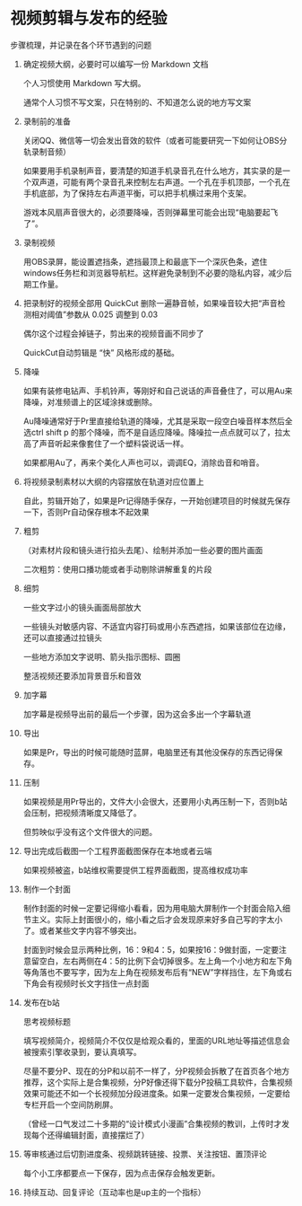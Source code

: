 # 视频剪辑与发布的经验

步骤梳理，并记录在各个环节遇到的问题

1. 确定视频大纲，必要时可以编写一份 Markdown 文档

   个人习惯使用 Markdown 写大纲。

   通常个人习惯不写文案，只在特别的、不知道怎么说的地方写文案

2. 录制前的准备

   关闭QQ、微信等一切会发出音效的软件（或者可能要研究一下如何让OBS分轨录制音频）

   如果要用手机录制声音，要清楚的知道手机录音孔在什么地方，其实录的是一个双声道，可能有两个录音孔来控制左右声道。一个孔在手机顶部，一个孔在手机底部，为了保持左右声道平衡，可以把手机横过来用个支架。

   游戏本风扇声音很大的，必须要降噪，否则弹幕里可能会出现“电脑要起飞了”。

3. 录制视频

   用OBS录屏，能设置遮挡条，遮挡最顶上和最底下一个深灰色条，遮住windows任务栏和浏览器导航栏。这样避免录制到不必要的隐私内容，减少后期工作量。

4. 把录制好的视频全部用 QuickCut 删除一遍静音帧，如果噪音较大把“声音检测相对阈值”参数从 0.025 调整到 0.03

   偶尔这个过程会掉链子，剪出来的视频音画不同步了

   QuickCut自动剪辑是 “快” 风格形成的基础。

5. 降噪

   如果有装修电钻声、手机铃声，等刚好和自己说话的声音叠住了，可以用Au来降噪，对准频谱上的区域涂抹或删除。

   Au降噪通常好于Pr里直接给轨道的降噪，尤其是采取一段空白噪音样本然后全选ctrl shift p 的那个降噪，而不是自适应降噪。降噪拉一点点就可以了，拉太高了声音听起来像套住了一个塑料袋说话一样。

   如果都用Au了，再来个美化人声也可以，调调EQ，消除齿音和哨音。

6. 将视频录制素材以大纲的内容摆放在轨道对应位置上

   自此，剪辑开始了，如果是Pr记得随手保存，一开始创建项目的时候就先保存一下，否则Pr自动保存根本不起效果

7. 粗剪

   （对素材片段和镜头进行掐头去尾）、绘制并添加一些必要的图片画面

   二次粗剪：使用口播功能或者手动剔除讲解重复的片段

8. 细剪

   一些文字过小的镜头画面局部放大

   一些镜头对敏感内容、不适宜内容打码或用小东西遮挡，如果该部位在边缘，还可以直接通过拉镜头

   一些地方添加文字说明、箭头指示图标、圆圈

   整活视频还要添加背景音乐和音效

9. 加字幕

   加字幕是视频导出前的最后一个步骤，因为这会多出一个字幕轨道

10. 导出

    如果是Pr，导出的时候可能随时蓝屏，电脑里还有其他没保存的东西记得保存。

11. 压制

    如果视频是用Pr导出的，文件大小会很大，还要用小丸再压制一下，否则b站会压制，把视频清晰度又降低了。

    但剪映似乎没有这个文件很大的问题。

12. 导出完成后截图一个工程界面截图保存在本地或者云端

    如果视频被盗，b站维权需要提供工程界面截图，提高维权成功率

13. 制作一个封面

    制作封面的时候一定要记得缩小看看，因为用电脑大屏制作一个封面会陷入细节主义。实际上封面很小的，缩小看之后才会发现原来好多自己写的字太小了。或者某些文字内容不够突出。

    封面到时候会显示两种比例，16：9和4：5，如果按16：9做封面，一定要注意留空白，左右两侧在4：5的比例下会切掉很多。左上角一个小地方和左下角等角落也不要写字，因为左上角在视频发布后有“NEW”字样挡住，左下角或右下角会有视频时长文字挡住一点封面

14. 发布在b站

    思考视频标题

    填写视频简介，视频简介不仅仅是给观众看的，里面的URL地址等描述信息会被搜索引擎收录到，要认真填写。

    尽量不要分P、现在的分P和以前不一样了，分P视频会拆散了在首页各个地方推荐，这个实际上是合集视频，分P好像还得下载分P投稿工具软件，合集视频效果可能还不如一个长视频加分段进度条。如果一定要发合集视频，一定要给专栏开启一个空间防刷屏。

    （曾经一口气发过二十多期的“设计模式小漫画”合集视频的教训，上传时才发现每个还得编辑封面，直接摆烂了）

15. 等审核通过后切割进度条、视频跳转链接、投票、关注按钮、置顶评论

    每个小工序都要点一下保存，因为点击保存会触发更新。

16. 持续互动、回复评论（互动率也是up主的一个指标）